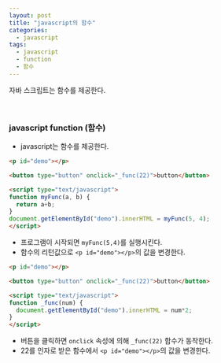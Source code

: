 ```yaml
---
layout: post
title: "javascript의 함수"
categories:
  - javascript
tags:
  - javascript
  - function
  - 함수
---
```


자바 스크립트는 함수를 제공한다.

<br>

### javascript function (함수)

- javascript는 함수를 제공한다.


```html
<p id="demo"></p>

<button type="button" onclick="_func(22)">button</button>

<script type="text/javascript">
function myFunc(a, b) {
  return a+b;
}
document.getElementById("demo").innerHTML = myFunc(5, 4);
</script>
```

- 프로그램이 시작되면 ```myFunc(5,4)```를 실행시킨다.
- 함수의 리턴값으로 ```<p id="demo"></p>```의 값을 변경한다.



```html
<p id="demo"></p>

<button type="button" onclick="_func(22)">button</button>

<script type="text/javascript">
function _func(num) {
  document.getElementById("demo").innerHTML = num*2;
}
</script>
```

- 버튼을 클릭하면 ```onclick``` 속성에 의해 ```_func(22)``` 함수가 동작한다.
- 22를 인자로 받은 함수에서 ```<p id="demo"></p>```의 값을 변경한다.

